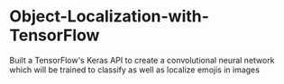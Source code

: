 # Object-Localization-with-TensorFlow
Built a TensorFlow's Keras API to create a convolutional neural network which will be trained to classify as well as localize emojis in images
